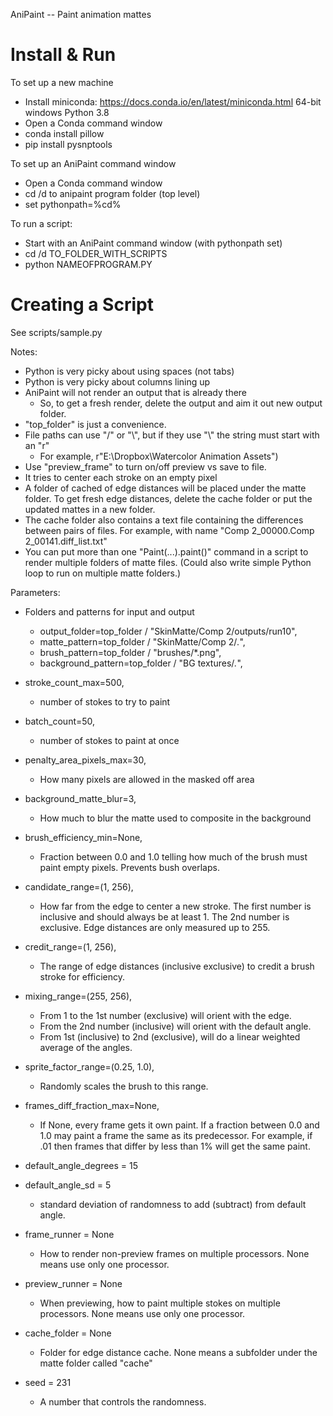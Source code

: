 AniPaint -- Paint animation mattes

Install & Run
=============

To set up a new machine

* Install miniconda: https://docs.conda.io/en/latest/miniconda.html 64-bit windows Python 3.8
* Open a Conda command window
* conda install pillow
* pip install pysnptools

To set up an AniPaint command window

* Open a Conda command window
* cd /d to anipaint program folder (top level)
* set pythonpath=%cd%

To run a script:

* Start with an AniPaint command window (with pythonpath set)
* cd /d TO_FOLDER_WITH_SCRIPTS
* python NAMEOFPROGRAM.PY

Creating a Script
=================

See scripts/sample.py

Notes:
* Python is very picky about using spaces (not tabs)
* Python is very picky about columns lining up
* AniPaint will not render an output that is already there
    * So, to get a fresh render, delete the output and aim it out new output folder.
* "top_folder" is just a convenience.
* File paths can use "/" or "\\", but if they use "\\" the string must
  start with an "r"
    * For example, r"E:\Dropbox\Watercolor Animation Assets")
* Use "preview_frame" to turn on/off preview vs save to file.
* It tries to center each stroke on an empty pixel
* A folder of cached of edge distances will be placed under the matte
  folder. To get fresh edge distances, delete the cache folder or
  put the updated mattes in a new folder.
* The cache folder also contains a text file containing the 
  differences between pairs of files. For example, with name
  "Comp 2_00000.Comp 2_00141.diff_list.txt"
* You can put more than one "Paint(...).paint()" command in a script
  to render multiple folders of matte files. (Could also write simple
  Python loop to run on multiple matte folders.)

Parameters:

* Folders and patterns for input and output
    * output_folder=top_folder / "SkinMatte/Comp 2/outputs/run10",
    * matte_pattern=top_folder / "SkinMatte/Comp 2/*.*",
    * brush_pattern=top_folder / "brushes/*.png",
    * background_pattern=top_folder / "BG textures/*.*",


*   stroke_count_max=500,
    * number of stokes to try to paint
*   batch_count=50,
    * number of stokes to paint at once
*   penalty_area_pixels_max=30,
    * How many pixels are allowed in the masked off area
*   background_matte_blur=3,
    * How much to blur the matte used to composite in the background
*   brush_efficiency_min=None,
    * Fraction between 0.0 and 1.0 telling how much of the brush
       must paint empty pixels. Prevents bush overlaps.
*   candidate_range=(1, 256),
    *  How far from the edge to center a new stroke. The first number is
    inclusive and should always be at least 1. The 2nd number is exclusive.
    Edge distances are only measured up to 255.
*   credit_range=(1, 256),
    * The range of edge distances (inclusive exclusive) to credit
    a brush stroke for efficiency.
*   mixing_range=(255, 256),
    * From 1 to the 1st number (exclusive) will orient with the edge.
    * From the 2nd number (inclusive) will orient with the default angle.
    * From 1st (inclusive) to 2nd (exclusive), will do a linear
    weighted average of the angles.
*   sprite_factor_range=(0.25, 1.0),
    * Randomly scales the brush to this range.
*   frames_diff_fraction_max=None,
    * If None, every frame gets it own paint. If a fraction
    between 0.0 and 1.0 may paint a frame the same as its predecessor.
    For example, if .01 then frames that differ by less than 1% will get
    the same paint.

*   default_angle_degrees = 15
*   default_angle_sd = 5
    * standard deviation of randomness to add (subtract) from default angle.
*   frame_runner = None
    * How to render non-preview frames on multiple processors. None means
    use only one processor.    
*   preview_runner = None
    * When previewing, how to paint multiple stokes on multiple
      processors. None means use only one processor.
*   cache_folder = None
    * Folder for edge distance cache. None means a subfolder
    under the matte folder called "cache"
*   seed = 231
     * A number that controls the randomness.